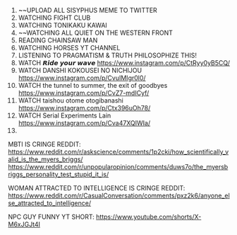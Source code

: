 1. ~~UPLOAD ALL SISYPHUS MEME TO TWITTER
2. WATCHING FIGHT CLUB
3. WATCHING TONIKAKU KAWAI
4. ~~WATCHING ALL QUIET ON THE WESTERN FRONT
5. READING CHAINSAW MAN 
6. WATCHING HORSES YT CHANNEL
7. LISTENING TO PRAGMATISM & TRUTH PHILOSOPHIZE THIS!
8. WATCH 𝙍𝙞𝙙𝙚 𝙮𝙤𝙪𝙧 𝙬𝙖𝙫𝙚 https://www.instagram.com/p/CtRyy0yB5CQ/
9. WATCH DANSHI KOKOUSEI NO NICHIJOU https://www.instagram.com/p/CvuIMIgr0l0/
10. WATCH the tunnel to summer, the exit of goodbyes https://www.instagram.com/p/CvZ7-mdICyf/
11. WATCH taishou otome otogibanashi https://www.instagram.com/p/Ctx396uOh78/
12. WATCH Serial Experiments Lain https://www.instagram.com/p/Cva47XQIWIa/
13. 


MBTI IS CRINGE REDDIT:
https://www.reddit.com/r/askscience/comments/1p2cki/how_scientifically_valid_is_the_myers_briggs/
https://www.reddit.com/r/unpopularopinion/comments/duws7o/the_myersbriggs_personality_test_stupid_it_is/

WOMAN ATTRACTED TO INTELLIGENCE IS CRINGE REDDIT:
https://www.reddit.com/r/CasualConversation/comments/pxz2k6/anyone_else_attracted_to_intelligence/

NPC GUY FUNNY YT SHORT:
https://www.youtube.com/shorts/X-M6xJGJt4I


